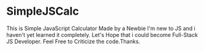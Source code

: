 # SimpleJSCalc
This is Simple JavaScript Calculator Made by a Newbie
I'm new to JS and i haven't yet learned it completely.
Let's Hope that i could become Full-Stack JS Developer.
Feel Free to Criticize the code.Thanks.
